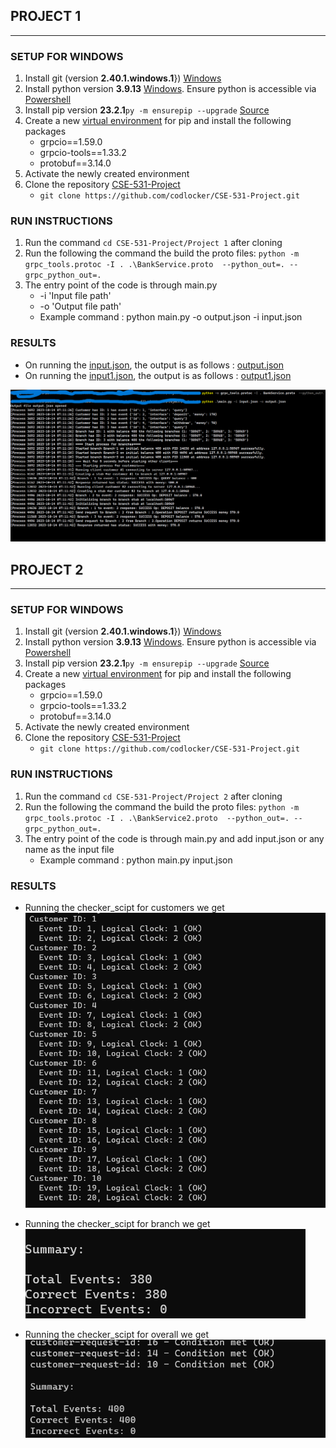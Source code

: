 ## PROJECT 1
---------------------------
### SETUP FOR WINDOWS

1. Install git (version **2.40.1.windows.1**}) [Windows](https://git-scm.com/download/win)
2. Install python version **3.9.13** [Windows](https://www.python.org/downloads/). Ensure python is accessible via [Powershell](https://learn.microsoft.com/en-us/windows/python/beginners)
3. Install pip version **23.2.1**``` py -m ensurepip --upgrade ``` [Source](https://pip.pypa.io/en/stable/installation/)
4. Create a new [virtual environment](https://packaging.python.org/en/latest/guides/installing-using-pip-and-virtual-environments/) for pip and install the following packages
   - grpcio==1.59.0
   - grpcio-tools==1.33.2
   - protobuf==3.14.0
5. Activate the newly created environment
6. Clone the repository [CSE-531-Project](https://github.com/codlocker/CSE-531-Project)
   - ```git clone https://github.com/codlocker/CSE-531-Project.git``` 

### RUN INSTRUCTIONS
1. Run the command ```cd CSE-531-Project/Project 1``` after cloning
2. Run the following the command the build the proto files: ```python -m grpc_tools.protoc -I . .\BankService.proto  --python_out=. --grpc_python_out=.```
3. The entry point of the code is through main.py
   - -i 'Input file path'
   - -o 'Output file path'
   - Example command : python main.py -o output.json -i input.json
  
### RESULTS

- On running the [input.json](./Project%201/input.json), the output is as follows : [output.json](./Project%201/output.json)
- On running the [input1.json](./Project%201/input1.json), the output is as follows : [output1.json](./Project%201/output1.json)

![Project1-result](Project1-Result.png)

## PROJECT 2
---------------------------
### SETUP FOR WINDOWS

1. Install git (version **2.40.1.windows.1**}) [Windows](https://git-scm.com/download/win)
2. Install python version **3.9.13** [Windows](https://www.python.org/downloads/). Ensure python is accessible via [Powershell](https://learn.microsoft.com/en-us/windows/python/beginners)
3. Install pip version **23.2.1**``` py -m ensurepip --upgrade ``` [Source](https://pip.pypa.io/en/stable/installation/)
4. Create a new [virtual environment](https://packaging.python.org/en/latest/guides/installing-using-pip-and-virtual-environments/) for pip and install the following packages
   - grpcio==1.59.0
   - grpcio-tools==1.33.2
   - protobuf==3.14.0
5. Activate the newly created environment
6. Clone the repository [CSE-531-Project](https://github.com/codlocker/CSE-531-Project)
   - ```git clone https://github.com/codlocker/CSE-531-Project.git``` 

### RUN INSTRUCTIONS
1. Run the command ```cd CSE-531-Project/Project 2``` after cloning
2. Run the following the command the build the proto files: ```python -m grpc_tools.protoc -I . .\BankService2.proto  --python_out=. --grpc_python_out=.```
3. The entry point of the code is through main.py and add input.json or any name as the input file 
   - Example command : python main.py input.json
  
### RESULTS

- Running the checker_scipt for customers we get
![Customer](Project-2-customer-checker.png)

- Running the checker_scipt for branch we get
![Branch](Project-2-branch-checker.png)

- Running the checker_scipt for overall we get
![Overall](Project-2-overall-checker.png)
